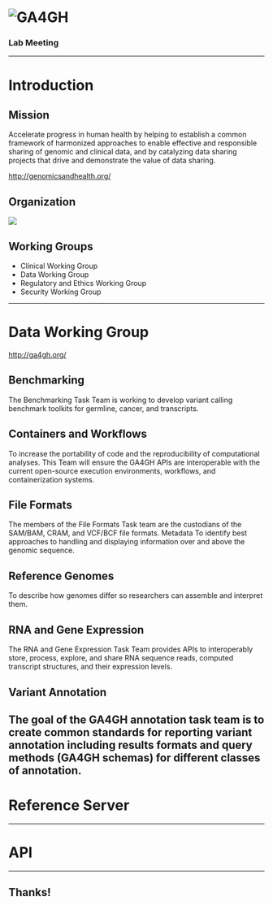 # ![GA4GH](http://genomicsandhealth.org/files/logo_ga.png)<!-- .element: style="width: 70%; box-shadow: none; margin-bottom: 0em;"-->

<!-- .element: style="margin-top: 1.2em;"-->
### Lab Meeting
------

# Introduction


## Mission
<!-- .element: style="margin-bottom: 0.6em;"-->

<!-- panel->(blue) -->
Accelerate progress in human health by helping to establish a common framework of harmonized approaches to enable effective and responsible sharing of genomic and clinical data, and by catalyzing data sharing projects that drive and demonstrate the value of data sharing.

<!-- .element: class="footer"-->
http://genomicsandhealth.org/


## Organization

![](http://genomicsandhealth.org/files/Global-Alliance-how-we-work-v2.jpg)<!-- .element: style="width: 50%; box-shadow: none;margin-bottom: 0em;"-->


## Working Groups
<!-- .element: style="margin-bottom: 0.6em;"-->

- Clinical Working Group
- Data Working Group
- Regulatory and Ethics Working Group
- Security Working Group
------

# Data Working Group

http://ga4gh.org/


## Benchmarking
<!-- .element: style="margin-bottom: 0.6em;"-->

<!-- panel->(blue) -->
The Benchmarking Task Team is working to develop variant calling benchmark toolkits for germline, cancer, and transcripts.


## Containers and Workflows
<!-- .element: style="margin-bottom: 0.6em;"-->

<!-- panel->(blue) -->
To increase the portability of code and the reproducibility of computational analyses. This Team will ensure the GA4GH APIs are interoperable with the current open-source execution environments, workflows, and containerization systems.


## File Formats
<!-- .element: style="margin-bottom: 0.6em;"-->

<!-- panel->(blue) -->
The members of the File Formats Task team are the custodians of the SAM/BAM, CRAM, and VCF/BCF file formats.
Metadata
To identify best approaches to handling and displaying information over and above the genomic sequence.


## Reference Genomes
<!-- .element: style="margin-bottom: 0.6em;"-->

<!-- panel->(blue) -->
To describe how genomes differ so researchers can assemble and interpret them.


## RNA and Gene Expression
<!-- .element: style="margin-bottom: 0.6em;"-->

<!-- panel->(blue) -->
The RNA and Gene Expression Task Team provides APIs to interoperably store, process, explore, and share RNA sequence reads, computed transcript structures, and their expression levels.


## Variant Annotation
<!-- .element: style="margin-bottom: 0.6em;"-->

<!-- panel->(blue) -->
The goal of the GA4GH annotation task team is to create common standards for reporting variant annotation including results formats and query methods (GA4GH schemas) for different classes of annotation.
------

# Reference Server
------

# API

------

## Thanks!
<!-- .element: style="font-size: 3.2em;"-->
